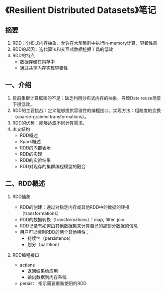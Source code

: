 # 《Resilient Distributed Datasets》笔记

## 摘要

1. RDD：分布式内存抽象，允许在大型集群中执行in-memory计算，容错性高
2. RDD的起因：迭代算法和交互式数据挖掘工具的低效
3. RDD的特点
    * 数据存储在内存中
    * 通过共享内存实现容错性

## 一、介绍

1. 目前集群计算框架的不足：缺乏利用分布式内存的抽象，导致Data reuse场景下很低效。
2. RDD的主要挑战：定义能够提供容错性的编程接口。实现方法：粗粒度的变换（coarse-grained transformations）。
3. RDD的优势：能够适应不同计算需求。
4. 本文结构
    * RDD概述
    * Spark概述
    * RDD的内部表示
    * RDD的实现
    * RDD的实验结果
    * RDD对现存的集群编程模型的融合

## 二、RDD概述

1. RDD抽象
    * RDD的创建：通过对稳定内存或其他RDD中的数据的转换（transformations）
    * RDD的数据转换（transformations）：map, filter, join
    * RDD记录有如何由其他数据集来计算自己的那部分数据的信息
    * 用户可以控制RDD的两个其他特性：
        * 持续性（persistence）
        * 划分（partition）

2. RDD编程接口
    * actions
        * 返回结果给应用
        * 输出数据到内存系统
    * persist：指示需要重新使用的RDD
    
